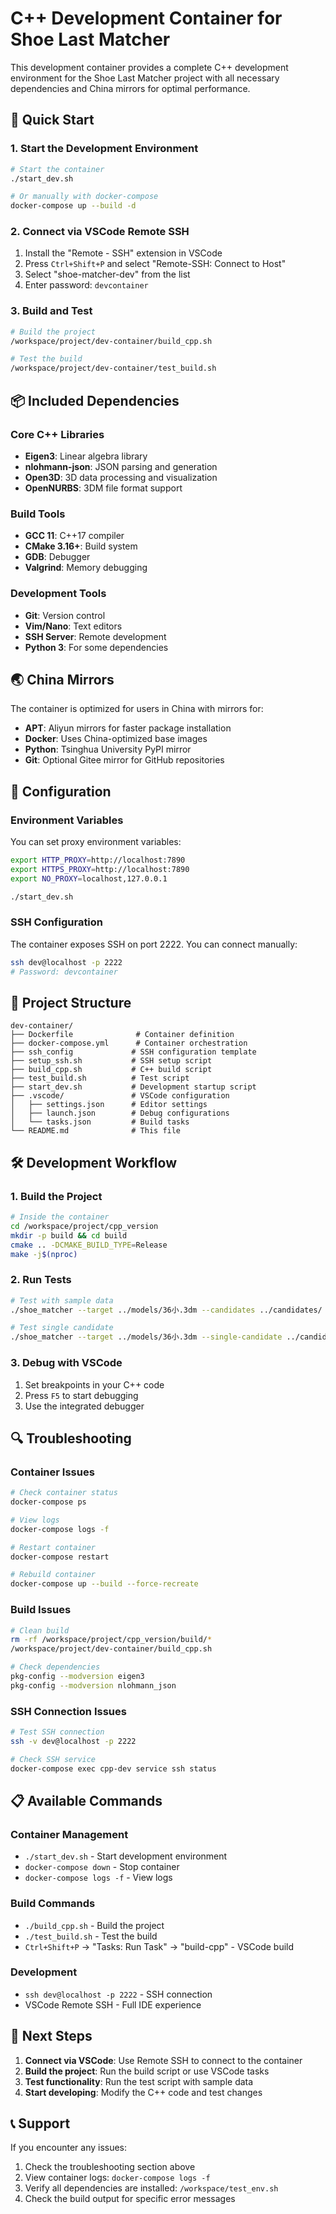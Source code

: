 # C++ Development Container for Shoe Last Matcher

This development container provides a complete C++ development environment for the Shoe Last Matcher project with all necessary dependencies and China mirrors for optimal performance.

## 🚀 Quick Start

### 1. Start the Development Environment

```bash
# Start the container
./start_dev.sh

# Or manually with docker-compose
docker-compose up --build -d
```

### 2. Connect via VSCode Remote SSH

1. Install the "Remote - SSH" extension in VSCode
2. Press `Ctrl+Shift+P` and select "Remote-SSH: Connect to Host"
3. Select "shoe-matcher-dev" from the list
4. Enter password: `devcontainer`

### 3. Build and Test

```bash
# Build the project
/workspace/project/dev-container/build_cpp.sh

# Test the build
/workspace/project/dev-container/test_build.sh
```

## 📦 Included Dependencies

### Core C++ Libraries
- **Eigen3**: Linear algebra library
- **nlohmann-json**: JSON parsing and generation
- **Open3D**: 3D data processing and visualization
- **OpenNURBS**: 3DM file format support

### Build Tools
- **GCC 11**: C++17 compiler
- **CMake 3.16+**: Build system
- **GDB**: Debugger
- **Valgrind**: Memory debugging

### Development Tools
- **Git**: Version control
- **Vim/Nano**: Text editors
- **SSH Server**: Remote development
- **Python 3**: For some dependencies

## 🌏 China Mirrors

The container is optimized for users in China with mirrors for:
- **APT**: Aliyun mirrors for faster package installation
- **Docker**: Uses China-optimized base images
- **Python**: Tsinghua University PyPI mirror
- **Git**: Optional Gitee mirror for GitHub repositories

## 🔧 Configuration

### Environment Variables

You can set proxy environment variables:

```bash
export HTTP_PROXY=http://localhost:7890
export HTTPS_PROXY=http://localhost:7890
export NO_PROXY=localhost,127.0.0.1

./start_dev.sh
```

### SSH Configuration

The container exposes SSH on port 2222. You can connect manually:

```bash
ssh dev@localhost -p 2222
# Password: devcontainer
```

## 📁 Project Structure

```
dev-container/
├── Dockerfile              # Container definition
├── docker-compose.yml      # Container orchestration
├── ssh_config             # SSH configuration template
├── setup_ssh.sh           # SSH setup script
├── build_cpp.sh           # C++ build script
├── test_build.sh          # Test script
├── start_dev.sh           # Development startup script
├── .vscode/               # VSCode configuration
│   ├── settings.json      # Editor settings
│   ├── launch.json        # Debug configurations
│   └── tasks.json         # Build tasks
└── README.md              # This file
```

## 🛠️ Development Workflow

### 1. Build the Project

```bash
# Inside the container
cd /workspace/project/cpp_version
mkdir -p build && cd build
cmake .. -DCMAKE_BUILD_TYPE=Release
make -j$(nproc)
```

### 2. Run Tests

```bash
# Test with sample data
./shoe_matcher --target ../models/36小.3dm --candidates ../candidates/ --clearance 2.0

# Test single candidate
./shoe_matcher --target ../models/36小.3dm --single-candidate ../candidates/B004大.3dm
```

### 3. Debug with VSCode

1. Set breakpoints in your C++ code
2. Press `F5` to start debugging
3. Use the integrated debugger

## 🔍 Troubleshooting

### Container Issues

```bash
# Check container status
docker-compose ps

# View logs
docker-compose logs -f

# Restart container
docker-compose restart

# Rebuild container
docker-compose up --build --force-recreate
```

### Build Issues

```bash
# Clean build
rm -rf /workspace/project/cpp_version/build/*
/workspace/project/dev-container/build_cpp.sh

# Check dependencies
pkg-config --modversion eigen3
pkg-config --modversion nlohmann_json
```

### SSH Connection Issues

```bash
# Test SSH connection
ssh -v dev@localhost -p 2222

# Check SSH service
docker-compose exec cpp-dev service ssh status
```

## 📋 Available Commands

### Container Management
- `./start_dev.sh` - Start development environment
- `docker-compose down` - Stop container
- `docker-compose logs -f` - View logs

### Build Commands
- `./build_cpp.sh` - Build the project
- `./test_build.sh` - Test the build
- `Ctrl+Shift+P` → "Tasks: Run Task" → "build-cpp" - VSCode build

### Development
- `ssh dev@localhost -p 2222` - SSH connection
- VSCode Remote SSH - Full IDE experience

## 🎯 Next Steps

1. **Connect via VSCode**: Use Remote SSH to connect to the container
2. **Build the project**: Run the build script or use VSCode tasks
3. **Test functionality**: Run the test script with sample data
4. **Start developing**: Modify the C++ code and test changes

## 📞 Support

If you encounter any issues:
1. Check the troubleshooting section above
2. View container logs: `docker-compose logs -f`
3. Verify all dependencies are installed: `/workspace/test_env.sh`
4. Check the build output for specific error messages
